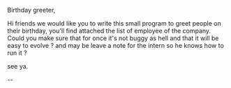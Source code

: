 Birthday greeter,

Hi friends we would like you to write this small program to greet people on their birthday, you'll find attached the list of employee of the company.
Could you make sure that for once it's not buggy as hell and that it will be easy to evolve ?
and may be leave a note for the intern so he knows how to run it ?

see ya.  


--

